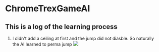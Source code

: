 # ChromeTrexGameAI
## This is a log of the learning process 

1. I didn't add a ceiling at first and the jump did not diasble. So naturally the AI learned to perma jump 
![](wtf.gif)
